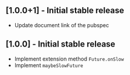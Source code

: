 ## [1.0.0+1] - Initial stable release

* Update document link of the pubspec

## [1.0.0] - Initial stable release

* Implement extension method `Future.onSlow`
* Implement `maybeSlowFuture`
